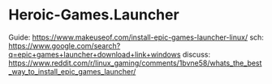 # Heroic-Games.Launcher
Guide: https://www.makeuseof.com/install-epic-games-launcher-linux/ sch: https://www.google.com/search?q=epic+games+launcher+download+link+windows discuss: https://www.reddit.com/r/linux_gaming/comments/1bvne58/whats_the_best_way_to_install_epic_games_launcher/
